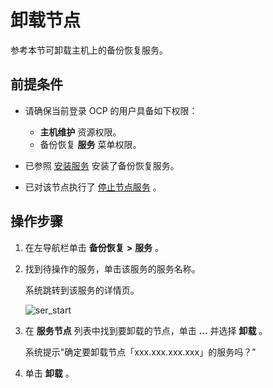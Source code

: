 # 卸载节点

参考本节可卸载主机上的备份恢复服务。

## 前提条件

* 请确保当前登录 OCP 的用户具备如下权限：

  * **主机维护** 资源权限。
  * 备份恢复 **服务** 菜单权限。

* 已参照 [安装服务](../1000.manage-backup-and-recovery-service/200.installation-services.md) 安装了备份恢复服务。

* 已对该节点执行了 [停止节点服务](../1000.manage-backup-and-recovery-service/900.stop-a-node-service.md) 。

## 操作步骤

1. 在左导航栏单击 **备份恢复** **\>** **服务** 。

2. 找到待操作的服务，单击该服务的服务名称。

   系统跳转到该服务的详情页。

   ![ser_start](https://help-static-aliyun-doc.aliyuncs.com/assets/img/zh-CN/9370249161/p268027.png)

3. 在 **服务节点** 列表中找到要卸载的节点，单击 **...** 并选择 **卸载** 。

   系统提示"确定要卸载节点「xxx.xxx.xxx.xxx」的服务吗？"

4. 单击 **卸载** 。
